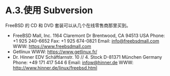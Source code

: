 # A.3.使用 Subversion

FreeBSD 的 CD 和 DVD 套装可以从几个在线零售商那里买到。

* FreeBSD Mall, Inc. 1164 Claremont Dr Brentwood, CA 94513 USA Phone: +1 925 240-6652 Fax: +1 925 674-0821 Email: info@freebsdmall.com WWW: https://www.freebsdmall.com
* Getlinux WWW: https://www.getlinux.fr/
* Dr. Hinner EDV Schäftlarnstr. 10 // 4. Stock D-81371 München Germany Phone: +49 171 417 544 6 Email: infow@hinner.de WWW: http://www.hinner.de/linux/freebsd.html
